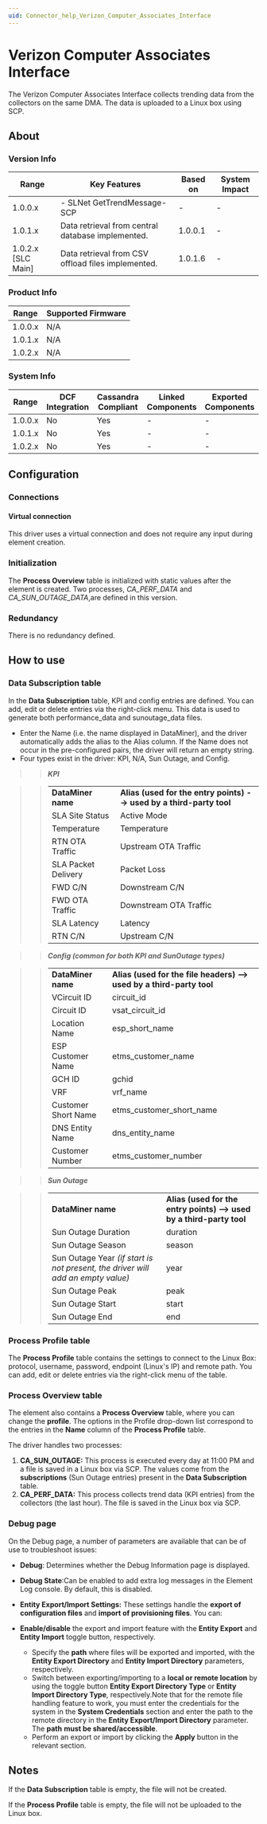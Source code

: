 ```yaml
---
uid: Connector_help_Verizon_Computer_Associates_Interface
---
```


# Verizon Computer Associates Interface

The Verizon Computer Associates Interface collects trending data from the collectors on the same DMA. The data is uploaded to a Linux box using SCP.

## About

### Version Info

| **Range**            | **Key Features**                                   | **Based on** | **System Impact** |
|----------------------|----------------------------------------------------|--------------|-------------------|
| 1.0.0.x              | \- SLNet GetTrendMessage- SCP                      | \-           | \-                |
| 1.0.1.x              | Data retrieval from central database implemented.  | 1.0.0.1      | \-                |
| 1.0.2.x \[SLC Main\] | Data retrieval from CSV offload files implemented. | 1.0.1.6      | \-                |

### Product Info

| **Range** | **Supported Firmware** |
|-----------|------------------------|
| 1.0.0.x   | N/A                    |
| 1.0.1.x   | N/A                    |
| 1.0.2.x   | N/A                    |

### System Info

| **Range** | **DCF Integration** | **Cassandra Compliant** | **Linked Components** | **Exported Components** |
|-----------|---------------------|-------------------------|-----------------------|-------------------------|
| 1.0.0.x   | No                  | Yes                     | \-                    | \-                      |
| 1.0.1.x   | No                  | Yes                     | \-                    | \-                      |
| 1.0.2.x   | No                  | Yes                     | \-                    | \-                      |

## Configuration

### Connections

#### Virtual connection

This driver uses a virtual connection and does not require any input during element creation.

### Initialization

The **Process Overview** table is initialized with static values after the element is created. Two processes, *CA_PERF_DATA* and *CA_SUN_OUTAGE_DATA*,are defined in this version.

### Redundancy

There is no redundancy defined.

## How to use

### Data Subscription table

In the **Data Subscription** table, KPI and config entries are defined. You can add, edit or delete entries via the right-click menu. This data is used to generate both performance_data and sunoutage_data files.

- Enter the Name (i.e. the name displayed in DataMiner), and the driver automatically adds the alias to the Alias column. If the Name does not occur in the pre-configured pairs, the driver will return an empty string.
- Four types exist in the driver: KPI, N/A, Sun Outage, and Config.

> > ***KPI***

> > |                     |                                                                       |
> > |---------------------|-----------------------------------------------------------------------|
> > | **DataMiner name**  | **Alias (used for the entry points) --\> used by a third-party tool** |
> > | SLA Site Status     | Active Mode                                                           |
> > | Temperature         | Temperature                                                           |
> > | RTN OTA Traffic     | Upstream OTA Traffic                                                  |
> > | SLA Packet Delivery | Packet Loss                                                           |
> > | FWD C/N             | Downstream C/N                                                        |
> > | FWD OTA Traffic     | Downstream OTA Traffic                                                |
> > | SLA Latency         | Latency                                                               |
> > | RTN C/N             | Upstream C/N                                                          |

> > ***Config (common for both KPI and SunOutage types)***

> > |                     |                                                                       |
> > |---------------------|-----------------------------------------------------------------------|
> > | **DataMiner name**  | **Alias (used for the file headers) --\> used by a third-party tool** |
> > | VCircuit ID         | circuit_id                                                            |
> > | Circuit ID          | vsat_circuit_id                                                       |
> > | Location Name       | esp_short_name                                                        |
> > | ESP Customer Name   | etms_customer_name                                                    |
> > | GCH ID              | gchid                                                                 |
> > | VRF                 | vrf_name                                                              |
> > | Customer Short Name | etms_customer_short_name                                              |
> > | DNS Entity Name     | dns_entity_name                                                       |
> > | Customer Number     | etms_customer_number                                                  |

> > ***Sun Outage***

> > |                                                                                 |                                                                       |
> > |---------------------------------------------------------------------------------|-----------------------------------------------------------------------|
> > | **DataMiner name**                                                              | **Alias (used for the entry points) --\> used by a third-party tool** |
> > | Sun Outage Duration                                                             | duration                                                              |
> > | Sun Outage Season                                                               | season                                                                |
> > | Sun Outage Year *(if start is not present, the driver will add an empty value)* | year                                                                  |
> > | Sun Outage Peak                                                                 | peak                                                                  |
> > | Sun Outage Start                                                                | start                                                                 |
> > | Sun Outage End                                                                  | end                                                                   |

### Process Profile table

The **Process Profile** table contains the settings to connect to the Linux Box: protocol, username, password, endpoint (Linux's IP) and remote path. You can add, edit or delete entries via the right-click menu of the table.

### Process Overview table

The element also contains a **Process Overview** table, where you can change the **profile**. The options in the Profile drop-down list correspond to the entries in the **Name** column of the **Process Profile** table.

The driver handles two processes:

1.  **CA_SUN_OUTAGE:** This process is executed every day at 11:00 PM and a file is saved in a Linux box via SCP. The values come from the **subscriptions** (Sun Outage entries) present in the **Data Subscription** table.
2.  **CA_PERF_DATA:** This process collects trend data (KPI entries) from the collectors (the last hour). The file is saved in the Linux box via SCP.

### Debug page

On the Debug page, a number of parameters are available that can be of use to troubleshoot issues:

- **Debug**: Determines whether the Debug Information page is displayed.

- **Debug State**:Can be enabled to add extra log messages in the Element Log console. By default, this is disabled.

- **Entity Export/Import Settings:** These settings handle the **export of** **configuration files** and **import of provisioning files**. You can:

- **Enable/disable** the export and import feature with the **Entity Export** and **Entity Import** toggle button, respectively.
  - Specify the **path** where files will be exported and imported, with the **Entity Export Directory** and **Entity Import Directory** parameters, respectively.
  - Switch between exporting/importing to a **local or remote location** by using the toggle button **Entity Export Directory Type** or **Entity Import Directory Type**, respectively.Note that for the remote file handling feature to work, you must enter the credentials for the system in the **System Credentials** section and enter the path to the remote directory in the **Entity Export/Import Directory** parameter. The **path** **must be shared/accessible**.
  - Perform an export or import by clicking the **Apply** button in the relevant section.

## Notes

If the **Data Subscription** table is empty, the file will not be created.

If the **Process Profile** table is empty, the file will not be uploaded to the Linux box.
